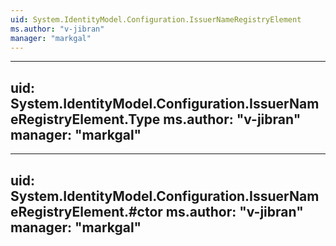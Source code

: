 ```yaml
---
uid: System.IdentityModel.Configuration.IssuerNameRegistryElement
ms.author: "v-jibran"
manager: "markgal"
---
```


---
uid: System.IdentityModel.Configuration.IssuerNameRegistryElement.Type
ms.author: "v-jibran"
manager: "markgal"
---

---
uid: System.IdentityModel.Configuration.IssuerNameRegistryElement.#ctor
ms.author: "v-jibran"
manager: "markgal"
---
